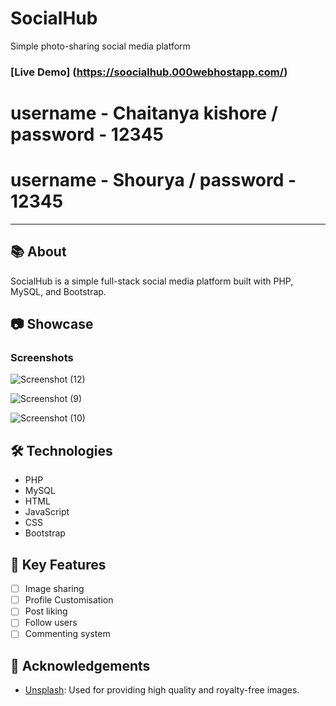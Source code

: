 # SocialHub

Simple photo-sharing social media platform

### [Live Demo] (https://soocialhub.000webhostapp.com/)

# username - Chaitanya kishore /  password - 12345
# username - Shourya / password - 12345

----

## 📚 About

SocialHub is a simple full-stack social media platform built with PHP, MySQL, and Bootstrap.

## 📷️ Showcase

### Screenshots

![Screenshot (12)](https://github.com/chaitanykishore/SocialHub/assets/113979917/f0faf073-f748-49d4-a9f9-f3ce35bf8a23)

![Screenshot (9)](https://github.com/chaitanykishore/SocialHub/assets/113979917/37fd313f-b30f-4749-afe1-3c2340f2eca2)

![Screenshot (10)](https://github.com/chaitanykishore/SocialHub/assets/113979917/861e2d89-d6ae-416a-8dcb-05972d66a9f6)

## 🛠️ Technologies

- PHP
- MySQL
- HTML
- JavaScript
- CSS
- Bootstrap

## 🌟 Key Features

- [ ] Image sharing
- [ ] Profile Customisation
- [ ] Post liking
- [ ] Follow users
- [ ] Commenting system

## 🙏 Acknowledgements
- [Unsplash](https://unsplash.com/): Used for providing high quality and royalty-free images.

